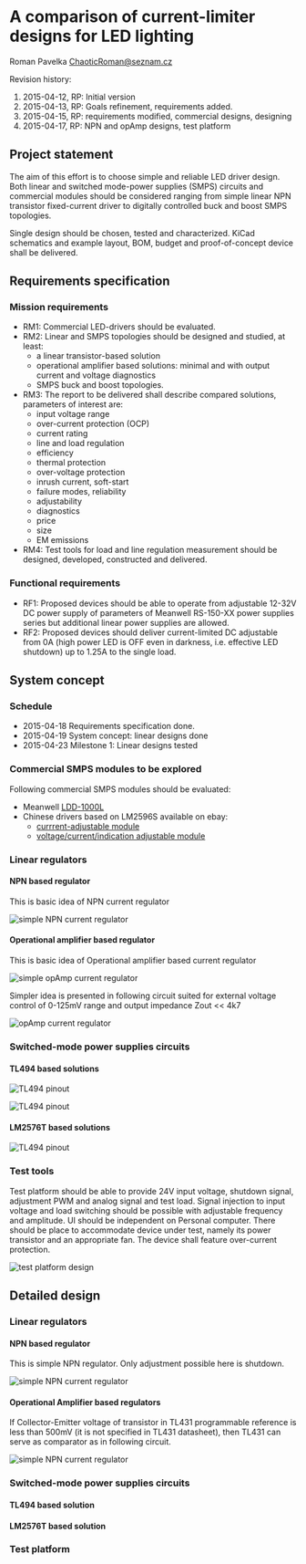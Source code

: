 A comparison of current-limiter designs for LED lighting
========================================================
Roman Pavelka <ChaoticRoman@seznam.cz>

Revision history:

1. 2015-04-12, RP: Initial version
2. 2015-04-13, RP: Goals refinement, requirements added.
3. 2015-04-15, RP: requirements modified, commercial designs, designing
4. 2015-04-17, RP: NPN and opAmp designs, test platform


Project statement
-----------------
The aim of this effort is to choose simple and reliable LED driver design.
Both linear and switched mode-power supplies (SMPS) circuits and commercial
modules should be considered ranging from simple linear NPN transistor
fixed-current driver to digitally controlled buck and boost SMPS topologies.

Single design should be chosen, tested and characterized. KiCad schematics
and example layout, BOM, budget and proof-of-concept device shall be delivered.


Requirements specification
--------------------------

### Mission requirements

* RM1: Commercial LED-drivers should be evaluated.
* RM2: Linear and SMPS topologies should be designed and studied, at least:
    - a linear transistor-based solution
    - operational amplifier based solutions: minimal and with output current
      and voltage diagnostics
    - SMPS buck and boost topologies.
* RM3: The report to be delivered shall describe compared solutions, parameters
       of interest are:
    - input voltage range
    - over-current protection (OCP)
    - current rating
    - line and load regulation
    - efficiency
    - thermal protection
    - over-voltage protection
    - inrush current, soft-start
    - failure modes, reliability
    - adjustability
    - diagnostics
    - price
    - size
    - EM emissions
* RM4: Test tools for load and line regulation measurement should be designed,
developed, constructed and delivered.

### Functional requirements

* RF1: Proposed devices should be able to operate from adjustable 12-32V DC power supply
of parameters of Meanwell RS-150-XX power supplies series but additional linear power
supplies are allowed.
* RF2: Proposed devices should deliver current-limited DC adjustable from 0A (high power
LED is OFF even in darkness, i.e. effective LED shutdown) up to 1.25A to the single load.

<!--### Physical requirements

* RD1: Single channel module shall be limited in dimensions by 40mm x 15mm x 10mm.-->


System concept
--------------

### Schedule

* 2015-04-18 Requirements specification done.
* 2015-04-19 System concept: linear designs done
* 2015-04-23 Milestone 1: Linear designs tested

### Commercial SMPS modules to be explored

Following commercial SMPS modules should be evaluated:

* Meanwell [LDD-1000L](http://www.mouser.com/ProductDetail/Mean-Well/LDD-1000L/?qs=sGAEpiMZZMt5PRBMPTWcaRgaVnaXJTVtYzeCn%2f%252bnvqOhpAqVGeWTIA%3d%3d)
* Chinese drivers based on LM2596S available on ebay:
    - [currrent-adjustable module](http://www.ebay.com/itm/LM2596-DC-DC-Step-down-LED-Driver-Adjustable-Power-Supply-Module-Converter-/131219116497?pt=LH_DefaultDomain_3&hash=item1e8d44d1d1)
    - [voltage/current/indication adjustable module](http://www.ebay.com/itm/LED-New-Driver-DC-DC-Step-down-Adjustable-CC-CV-Power-Supply-Module-1PC-LM2596-/141524043875?pt=LH_DefaultDomain_15&hash=item20f37d8863)


### Linear regulators

#### NPN based regulator

This is basic idea of NPN current regulator

![simple NPN current regulator](./ideas/NPN_I-regulator_principle/NPN_I-regulator_principle.png)


#### Operational amplifier based regulator

This is basic idea of Operational amplifier based current regulator

![simple opAmp current regulator](./ideas/opAmp-principle1/opAmp-principle1.png)

Simpler idea is presented in following circuit suited for external voltage
control of 0-125mV range and output impedance Zout << 4k7

![opAmp current regulator](./ideas/opAmp-principle2/opAmp-principle2.png)


### Switched-mode power supplies circuits

#### TL494 based solutions

![TL494 pinout](./external_docs/tl494_pinout.png)

![TL494 pinout](./external_docs/tl494_buck.png)

#### LM2576T based solutions

![TL494 pinout](./external_docs/lm2576.png)

### Test tools

Test platform should be able to provide 24V input voltage, shutdown signal,
adjustment PWM and analog signal and test load. Signal injection to input
voltage and load switching should be possible with adjustable frequency
and amplitude. UI should be independent on Personal computer. There should
be place to accommodate device under test, namely its power transistor
and an appropriate fan. The device shall feature over-current protection.

![test platform design](./ideas/test_platform/test_platform.png)

Detailed design
---------------

### Linear regulators

#### NPN based regulator

This is simple NPN regulator. Only adjustment possible here is shutdown.

![simple NPN current regulator](./boards/npn0/npn0.png)
    
#### Operational Amplifier based regulators

If Collector-Emitter voltage of transistor in TL431 programmable reference is less than 500mV (it is not specified in
TL431 datasheet), then TL431 can serve as comparator as in following circuit.

![simple NPN current regulator](./boards/npn1/npn1.png)
    
### Switched-mode power supplies circuits

#### TL494 based solution
#### LM2576T based solution

### Test platform
